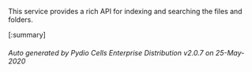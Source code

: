 






This service provides a rich API for indexing and searching the files and folders.

[:summary]

###### Auto generated by Pydio Cells Enterprise Distribution v2.0.7 on 25-May-2020
